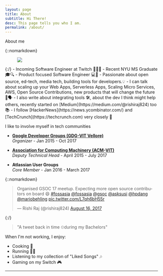 ```yaml
---
layout: page
title: About
subtitle: Hi There!
desc: This page tells you who I am.
permalink: /about/
---
```


<div class="pretty-links">

<div class="lead lead-about">About me 
</div>

{::nomarkdown} 
<figure class="site-profile">
    <img src="{{ site.baseurl }}/assets/img/me.png">
</figure>
{:/}
  - Incoming Software Engineer at Twitch 💜💜💜
  - Recent NYU MS Graduate 🎓🔍
  - Product focused Software Engineer 💻🚀
  - Passionate about open source, ed-tech, media tech, building tools for developers.💡
  - I can talk about scaling up your Web Apps, Serverless Apps, Scaling Micro Services, AWS, Open Source Contributions, new products
  that will change the future 🎤🗣
  - I also write about integrating tools 🛠,
  about the dev I think might help others, recently started on [Medium](https://medium.com/@rishiraj824) too 📚
  - I follow [HackerNews](https://news.ycombinator.com/) and [TechCrunch](https://techcrunch.com)
  very closely 📰
  
  I like to involve myself in tech communities

- [**Google Developer Groups (GDG-VIT Vellore)**](https://dscvit.com)<br>
	*Organizer* - Jan 2015 - Oct 2017

- [**Association for Computing Machinery (ACM-VIT)**](https://acmvit.in/)<br>
	*Deputy Technical Head* - April 2015 - July 2017	
	
- **Atlassian User Groups**<br>
	*Core Member* - Jan 2016 - March 2017

{::nomarkdown}
  <blockquote class="twitter-tweet"><p lang="en" dir="ltr">Organised GSOC 17 meetup. Expecting more open source contributors on board 😄 <a href="https://twitter.com/hashtag/fossasia?src=hash&amp;ref_src=twsrc%5Etfw">#fossasia</a> <a href="https://twitter.com/fossasia?ref_src=twsrc%5Etfw">@fossasia</a> <a href="https://twitter.com/gsoc?ref_src=twsrc%5Etfw">@gsoc</a> <a href="https://twitter.com/asksusi?ref_src=twsrc%5Etfw">@asksusi</a> <a href="https://twitter.com/hpdang?ref_src=twsrc%5Etfw">@hpdang</a> <a href="https://twitter.com/mariobehling?ref_src=twsrc%5Etfw">@mariobehling</a> <a href="https://t.co/L7qh6bH55r">pic.twitter.com/L7qh6bH55r</a></p>&mdash; Rishi Raj (@rishiraj824) <a href="https://twitter.com/rishiraj824/status/897727806758670336?ref_src=twsrc%5Etfw">August 16, 2017</a></blockquote> <script async src="https://platform.twitter.com/widgets.js" charset="utf-8"></script>
  
  {:/}


> "A tweet back in time ⏲during my Bachelors"

When I'm not working, I enjoy:
 - Cooking 🍲 
 - Running 🏃‍♂️
 - Listening to my collection of "Liked Songs" 🎶 
 - Gaming on my Switch 🎮


	



<!--
## My achievements and 

My home town is *Jamshedpur* - the steel city of India. I completed my ISC (Indian School of 
Certificate Exam) from [**Loyola High School, Jamshedpur**](http://loyola.edu.in/) - indeed one of the best in the country. Since I spent all
of my childhood in Jamshedpur I literally have a soft corner for the city and tonnes of 
memories attached to it. My school gave me the opportunity and exposure to one of the 
best faculties and quality of education in India and plays a major role in shaping my career.-->

<!-- While I was in Loyola School, I managed to make my appearance as a writer and photographer which earned me
the following.

- **Journalism/Publication**
*Creative Director of the Loyola Press Club (LPC)*<br>
Worked in making the Layout, Design and Cover of the School Magazine, submitted
Articles, crosswords and also helped in photographing the various events
.
- **Community Service (Volunteer)**
*Senior Member of Interact Club of Loyola School*<br>
Collected Newspapers in the annual Paper Drive (throughout the town), worked in Polio
Awareness Program, and came 2nd in the essay competition on Plastic Free World organised by the Rotary Club of Jamshedpur.


- **Community Service (Volunteer)**
*Director of the Leo Club of Loyola School*<br>
Worked in Stationery Drive (to collect Stationery for the children studying in the
Underprivileged society)


- **Debate/Speech**
*Panel Discussion Member at Rotary District Seminar*<br>
Selected to represent Loyola School in an open-audience discussion on "New
Generations: A Student's perspective: I, me, myself is a topper's trait".


- **Community Service (Volunteer)**
*Volunteer and Chief Photographer at Samarth (NGO)*<br>
Helped create awareness to support and help the city's underprivileged students. Also
Photographed the events of the NGO.


- **Science/Math**
*Member of the Physics and Chemistry Club*<br>
Volunteered in the annual Thomas Paul Science Quiz and ETRIX (annual National
Level Technology Quiz organised by the students at Loyola School)


- **Career Oriented**
*Best Writer and 1st Prize*<br>
Winner of the Essay Competition organized by the Rotary Club of Jamshedpur Topic:
"Today's Youth Challenges and Possibilities"


- **Photography**
*1st Runner-Up in the Photography Competition*<br>
1st Runner Up in Intra School Photography Competition, Represented Loyola School
In the Photography Competition in South Asia’s largest school fest in the Jamshedpur’s Horlicks Wiz kids 2013.
 -->


---
<!--
## You can write to me at 

rishiraj824@gmail.com
-->
</div>

